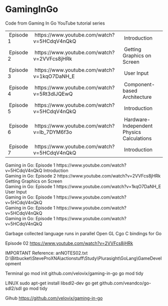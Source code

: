 # GamingInGo
Code from Gaming In Go YouTube tutorial series

<table>
  <tr>
    <td>&nbsp;Episode 1</td>
    <td>&nbsp;https://www.youtube.com/watch?v=5HCdqV4nQkQ</td>
    <td>&nbsp;Introduction</td>
  </tr>
  <tr>
    <td>&nbsp;Episode 2</td>
    <td>&nbsp;https://www.youtube.com/watch?v=2VVFcs8jHRk</td>
    <td>&nbsp;Getting Graphics on Screen</td>
  </tr>
  <tr>
    <td>&nbsp;Episode 3</td>
    <td>&nbsp;https://www.youtube.com/watch?v=1kqO7DaNH_E</td>
    <td>&nbsp;User Input</td>
  </tr>
  <tr>
    <td>&nbsp;Episode 4</td>
    <td>&nbsp;https://www.youtube.com/watch?v=5Rt3dIJQEwQ</td>
    <td>&nbsp;Component-based Architecture</td>
  </tr>
  <tr>
    <td>&nbsp;Episode 5</td>
    <td>&nbsp;https://www.youtube.com/watch?v=5HCdqV4nQkQ</td>
    <td>&nbsp;Introduction</td>
  </tr>
  <tr>
    <td>&nbsp;Episode 6</td>
    <td>&nbsp;https://www.youtube.com/watch?v=Ib_7DYM6f3o</td>
    <td>&nbsp;Hardware-Independent Physics Calculations</td>
  </tr>
  <tr>
    <td>&nbsp;Episode 7</td>
    <td>&nbsp;https://www.youtube.com/watch?v=5HCdqV4nQkQ</td>
    <td>&nbsp;Introduction</td>
  </tr>
  
</table>
Gaming in Go: Episode 1 https://www.youtube.com/watch?v=5HCdqV4nQkQ Introduction
<br />
Gaming in Go: Episode 2 https://www.youtube.com/watch?v=2VVFcs8jHRk Getting Graphics on Screen
<br />
Gaming in Go: Episode 1 https://www.youtube.com/watch?v=1kqO7DaNH_E User Input
<br />
Gaming in Go: Episode 1 https://www.youtube.com/watch?v=5HCdqV4nQkQ
<br />
Gaming in Go: Episode 1 https://www.youtube.com/watch?v=5HCdqV4nQkQ
<br />
Gaming in Go: Episode 1 https://www.youtube.com/watch?v=5HCdqV4nQkQ

Garbage collected language runs in parallel
Open GL Cgo C bindings for Go

Episode 02
https://www.youtube.com/watch?v=2VVFcs8jHRk

IMPORTANT
Reference:
anNOTES02.txt
D:\Bitbucket\SteveProXNA\actionstuff\Study\Plurasight\GoLang\GameDevelopment

Terminal
go mod init github.com/velovix/gaming-in-go
go mod tidy

LINUX
sudo apt-get install libsdl2-dev
go get github.com/veandco/go-sdl2/sdl
go mod tidy

Gihub
https://github.com/velovix/gaming-in-go
